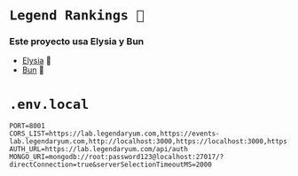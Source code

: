 # `Legend Rankings 👑`

### Este proyecto usa Elysia y Bun

- [Elysia](https://elysiajs.com/introduction.html) 🦊
- [Bun](https://bun.sh/docs) 🧅

# `.env.local`

```dotenv
PORT=8001
CORS_LIST=https://lab.legendaryum.com,https://events-lab.legendaryum.com,http://localhost:3000,https://localhost:3000,https://localhost:3001,http://localhost:3001
AUTH_URL=https://lab.legendaryum.com/api/auth
MONGO_URI=mongodb://root:password123@localhost:27017/?directConnection=true&serverSelectionTimeoutMS=2000
```

<!--
    ncurc
    - elysia@0.7.21 ->  es la última versión que pasa el typecheck
-->
